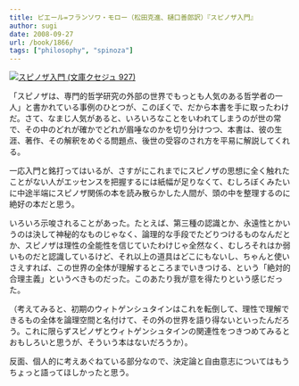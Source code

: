 ```yaml
---
title: ピエール=フランソワ・モロー（松田克進、樋口善郎訳）『スピノザ入門』
author: sugi
date: 2008-09-27
url: /book/1866/
tags: ["philosophy", "spinoza"]
---
```

<a href="http://www.amazon.co.jp/exec/obidos/ASIN/4560509271/chezsugi-22/ref=nosim/" name="amazletlink" target="_blank"><img src="http://i0.wp.com/ecx.images-amazon.com/images/I/41Mfjp0%2ByBL._SL160_.jpg?w=660" alt="スピノザ入門 (文庫クセジュ 927)" class="alignleft" data-recalc-dims="1" /></a>

「スピノザは、専門的哲学研究の外部の世界でもっとも人気のある哲学者の一人」と書かれている事例のひとつが、このぼくで、だから本書を手に取ったわけだ。さて、なまじ人気があると、いろいろなことをいわれてしまうのが世の常で、その中のどれが確かでどれが眉唾なのかを切り分けつつ、本書は、彼の生涯、著作、その解釈をめぐる問題点、後世の受容のされ方を平易に解説してくれる。

一応入門と銘打ってはいるが、さすがにこれまでにスピノザの思想に全く触れたことがない人がエッセンスを把握するには紙幅が足りなくて、むしろぼくみたいに中途半端にスピノザ関係の本を読み散らかした人間が、頭の中を整理するのに絶好の本だと思う。

いろいろ示唆されることがあった。たとえば、第三種の認識とか、永遠性とかいうのは決して神秘的なものじゃなく、論理的な手段でたどりつけるものなんだとか、スピノザは理性の全能性を信じていたわけじゃ全然なく、むしろそれはか弱いものだと認識しているけど、それ以上の道具はどこにもないし、ちゃんと使いさえすれば、この世界の全体が理解するところまでいきつける、という「絶対的合理主義」というべきものだった。このあたり我が意を得たりという感じだった。

（考えてみると、初期のウィトゲンシュタインはこれを転倒して、理性で理解できるもの全体を論理空間と名付けて、その外の世界を語り得ないといったんだろう。これに限らずスピノザとウィトゲンシュタインの関連性をつきつめてみるとおもしろいと思うが、そういう本はないだろうか）。

反面、個人的に考えあぐねている部分なので、決定論と自由意志についてはもうちょっと語ってほしかったと思う。
